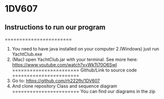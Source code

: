 # 1DV607

## Instructions to run our program ##
=======================
1. You need to have java installed on your computer
2.(Windows) just run YachtClub.exe
3. (Mac) open YachtClub.jar with your terminal. See more here: https://www.youtube.com/watch?v=WkTt70O6SwI
=======================
Github/Link to source code
=======================
1. Go to: https://github.com/rh222fh/1DV607
2. And clone repository
Class and sequence diagram
=======================
You can find our diagrams in the zip
